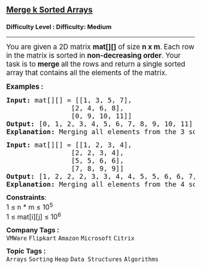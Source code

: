 <h2><a href="https://www.geeksforgeeks.org/problems/merge-k-sorted-arrays/1">Merge k Sorted Arrays</a></h2><h3>Difficulty Level : Difficulty: Medium</h3><hr><div class="problems_problem_content__Xm_eO"><p class="MsoNormal"><span style="font-size: 14pt;">You are given a 2D matrix <strong>mat[][]</strong> of size <strong>n x m</strong>.<strong> </strong></span><span style="font-size: 14pt;">Each row in the matrix is sorted in <strong>non-decreasing order</strong>. Your task is to <strong>merge </strong>all the rows and return a single sorted array that contains all the elements of the matrix.</span></p>
<p class="MsoNormal"><span style="font-size: 14pt;"><strong>Examples :</strong> </span></p>
<pre><span style="font-size: 18px;"><strong>Input: </strong>mat[][] = [[1, 3, 5, 7],<br></span><span style="font-size: 18px;">                [2, 4, 6, 8], <br></span><span style="font-size: 18px;"><span style="font-size: 18px;">                [0, 9, 10, 11]]</span><strong style="font-size: 18px;"><br></strong><strong style="font-size: 18px;">Output: </strong><span style="font-size: 18px;">[0, 1, 2, 3, 4, 5, 6, 7, 8, 9, 10, 11]</span><strong style="font-size: 18px;">
Explanation: </strong></span><span style="font-size: 18px;">Merging all elements from the 3 sorted arrays and sorting them results in: [0, 1, 2, 3, 4, 5, 6, 7, 8, 9, 10, 11].</span></pre>
<pre><span style="font-size: 18px;"><strong>Input: </strong>mat[][] = [[1, 2, 3, 4], <br>                [2, 2, 3, 4],<br>                [5, 5, 6, 6],<br>                [7, 8, 9, 9]]<br><strong>Output: </strong>[1, 2, 2, 2, 3, 3, 4, 4, 5, 5, 6, 6, 7, 8, 9, 9] <strong>
Explanation: </strong>Merging all elements from the 4 sorted arrays and sorting </span><span style="font-size: 14pt;">them results in:[1, 2, 2, 2, 3, 3, 4, 4, 5, 5, 6, 6, 7, 8, 9, 9]</span></pre>
<p><span style="font-size: 18px;"><strong>Constraints</strong>:<br>1 ≤ n * m ≤ 10<sup>5</sup><br>1 ≤ mat[i][j] ≤ 10<sup>6</sup></span></p></div><p><span style=font-size:18px><strong>Company Tags : </strong><br><code>VMWare</code>&nbsp;<code>Flipkart</code>&nbsp;<code>Amazon</code>&nbsp;<code>Microsoft</code>&nbsp;<code>Citrix</code>&nbsp;<br><p><span style=font-size:18px><strong>Topic Tags : </strong><br><code>Arrays</code>&nbsp;<code>Sorting</code>&nbsp;<code>Heap</code>&nbsp;<code>Data Structures</code>&nbsp;<code>Algorithms</code>&nbsp;
